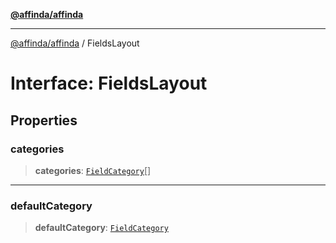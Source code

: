 [**@affinda/affinda**](../README.md)

***

[@affinda/affinda](../globals.md) / FieldsLayout

# Interface: FieldsLayout

## Properties

### categories

> **categories**: [`FieldCategory`](FieldCategory.md)[]

***

### defaultCategory

> **defaultCategory**: [`FieldCategory`](FieldCategory.md)
